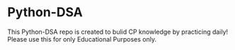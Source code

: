 # Python-DSA

This Python-DSA repo is created to bulid CP knowledge by practicing daily!
Please use this for only Educational Purposes only.
